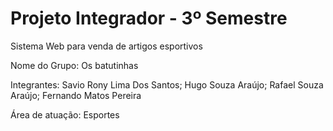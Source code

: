# Projeto Integrador - 3º Semestre

Sistema Web para venda de artigos esportivos

Nome do Grupo: Os batutinhas

Integrantes:
Savio Rony Lima Dos Santos; 
Hugo Souza Araújo;
Rafael Souza Araújo;
Fernando Matos Pereira

Área de atuação: Esportes
